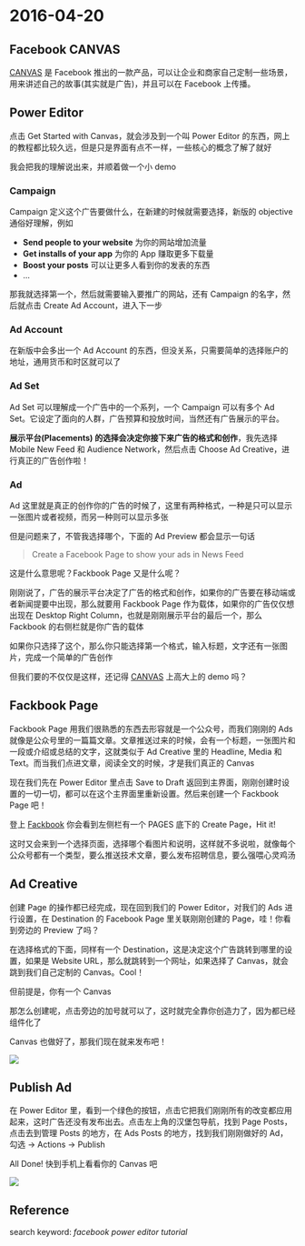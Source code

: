 # 2016-04-20

## Facebook CANVAS

[CANVAS](https://canvas.facebook.com/) 是 Facebook 推出的一款产品，可以让企业和商家自己定制一些场景，用来讲述自己的故事(其实就是广告)，并且可以在 Facebook 上传播。

## Power Editor

点击 Get Started with Canvas，就会涉及到一个叫 Power Editor 的东西，网上的教程都比较久远，但是只是界面有点不一样，一些核心的概念了解了就好

我会把我的理解说出来，并顺着做一个小 demo

### Campaign

Campaign 定义这个广告要做什么，在新建的时候就需要选择，新版的 objective 通俗好理解，例如

- **Send people to your website** 为你的网站增加流量
- **Get installs of your app** 为你的 App 赚取更多下载量
- **Boost your posts** 可以让更多人看到你的发表的东西
- ...

那我就选择第一个，然后就需要输入要推广的网站，还有 Campaign 的名字，然后就点击 Create Ad Account，进入下一步

### Ad Account

在新版中会多出一个 Ad Account 的东西，但没关系，只需要简单的选择账户的地址，通用货币和时区就可以了

### Ad Set

Ad Set 可以理解成一个广告中的一个系列，一个 Campaign 可以有多个 Ad Set。它设定了面向的人群，广告预算和投放时间，当然还有广告展示的平台。

**展示平台(Placements) 的选择会决定你接下来广告的格式和创作**，我先选择 Mobile New Feed 和 Audience Network，然后点击 Choose Ad Creative，进行真正的广告创作啦！

### Ad

Ad 这里就是真正的创作你的广告的时候了，这里有两种格式，一种是只可以显示一张图片或者视频，而另一种则可以显示多张

但是问题来了，不管我选择哪个，下面的 Ad Preview 都会显示一句话

> Create a Facebook Page to show your ads in News Feed

这是什么意思呢？Fackbook Page 又是什么呢？

刚刚说了，广告的展示平台决定了广告的格式和创作，如果你的广告要在移动端或者新闻提要中出现，那么就要用 Fackbook Page 作为载体，如果你的广告仅仅想出现在 Desktop Right Column，也就是刚刚展示平台的最后一个，那么 Fackbook 的右侧栏就是你广告的载体

如果你只选择了这个，那么你只能选择第一个格式，输入标题，文字还有一张图片，完成一个简单的广告创作

但我们要的不仅仅是这样，还记得 [CANVAS](https://canvas.facebook.com/) 上高大上的 demo 吗？

## Fackbook Page

Fackbook Page 用我们很熟悉的东西去形容就是一个公众号，而我们刚刚的 Ads 就像是公众号里的一篇篇文章。文章推送过来的时候，会有一个标题，一张图片和一段或介绍或总结的文字，这就类似于 Ad Creative 里的 Headline, Media 和 Text。而当我们点进文章，阅读全文的时候，才是我们真正的 Canvas

现在我们先在 Power Editor 里点击 Save to Draft 返回到主界面，刚刚创建时设置的一切一切，都可以在这个主界面里重新设置。然后来创建一个 Fackbook Page 吧！

登上 [Fackbook](https://www.facebook.com/) 你会看到左侧栏有一个 PAGES 底下的 Create Page，Hit it!

这时又会来到一个选择页面，选择哪个看图片和说明，这样就不多说啦，就像每个公众号都有一个类型，要么推送技术文章，要么发布招聘信息，要么强喂心灵鸡汤

## Ad Creative

创建 Page 的操作都已经完成，现在回到我们的 Power Editor，对我们的 Ads 进行设置，在 Destination 的 Facebook Page 里关联刚刚创建的 Page，哇！你看到旁边的 Preview 了吗？

在选择格式的下面，同样有一个 Destination，这是决定这个广告跳转到哪里的设置，如果是 Website URL，那么就跳转到一个网址，如果选择了 Canvas，就会跳到我们自己定制的 Canvas。Cool！

但前提是，你有一个 Canvas

那怎么创建呢，点击旁边的加号就可以了，这时就完全靠你创造力了，因为都已经组件化了

Canvas 也做好了，那我们现在就来发布吧！

![](http://ww4.sinaimg.cn/large/7988751agw1f33bzyz52sj20900awwfd.jpg)

## Publish Ad

在 Power Editor 里，看到一个绿色的按钮，点击它把我们刚刚所有的改变都应用起来，这时广告还没有发布出去。点击左上角的汉堡包导航，找到 Page Posts，点击去到管理 Posts 的地方，在 Ads Posts 的地方，找到我们刚刚做好的 Ad，勾选 -> Actions -> Publish

All Done! 快到手机上看看你的 Canvas 吧

![](http://ww1.sinaimg.cn/large/7988751agw1f33d61lrf2j20900xgwg1.jpg)

## Reference

search keyword: *facebook power editor tutorial*
